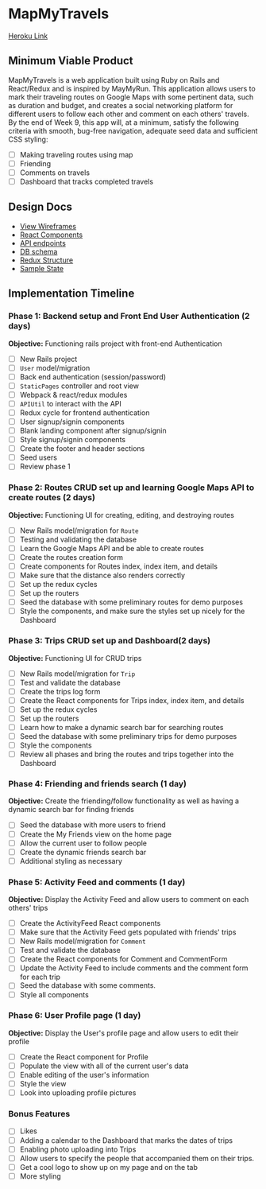 # MapMyTravels

[Heroku Link][heroku]

[heroku]: http://www.herokuapp.com

## Minimum Viable Product

MapMyTravels is a web application built using Ruby on Rails and
React/Redux and is inspired by MayMyRun. This application allows users
to mark their traveling routes on Google Maps with some pertinent data,
such as duration and budget, and creates a social networking platform
for different users to follow each other and comment on each others'
travels. By the end of Week 9, this app will, at a minimum, satisfy the
following criteria with smooth, bug-free navigation, adequate seed data
and sufficient CSS styling:

- [ ] Making traveling routes using map
- [ ] Friending
- [ ] Comments on travels
- [ ] Dashboard that tracks completed travels

## Design Docs
* [View Wireframes][wireframes]
* [React Components][components]
* [API endpoints][api-endpoints]
* [DB schema][schema]
* [Redux Structure][redux-structure]
* [Sample State][sample-state]

[wireframes]: wireframes
[components]: component-hierarchy.md
[redux-structure]: redux-structure.md
[sample-state]: sample-state.md
[api-endpoints]: api-endpoints.md
[schema]: schema.md

## Implementation Timeline

### Phase 1: Backend setup and Front End User Authentication (2 days)

**Objective:** Functioning rails project with front-end Authentication

- [ ] New Rails project
- [ ] `User` model/migration
- [ ] Back end authentication (session/password)
- [ ] `StaticPages` controller and root view
- [ ] Webpack & react/redux modules
- [ ] `APIUtil` to interact with the API
- [ ] Redux cycle for frontend authentication
- [ ] User signup/signin components
- [ ] Blank landing component after signup/signin
- [ ] Style signup/signin components
- [ ] Create the footer and header sections
- [ ] Seed users
- [ ] Review phase 1

### Phase 2: Routes CRUD set up and learning Google Maps API to create routes (2 days)

**Objective:** Functioning UI for creating, editing, and destroying routes

- [ ] New Rails model/migration for `Route`
- [ ] Testing and validating the database
- [ ] Learn the Google Maps API and be able to create routes
- [ ] Create the routes creation form
- [ ] Create components for Routes index, index item, and details
- [ ] Make sure that the distance also renders correctly
- [ ] Set up the redux cycles
- [ ] Set up the routers
- [ ] Seed the database with some preliminary routes for demo purposes
- [ ] Style the components, and make sure the styles set up nicely for the Dashboard

### Phase 3: Trips CRUD set up and Dashboard(2 days)

**Objective:** Functioning UI for CRUD trips

- [ ] New Rails model/migration for `Trip`
- [ ] Test and validate the database
- [ ] Create the trips log form
- [ ] Create the React components for Trips index, index item, and details
- [ ] Set up the redux cycles
- [ ] Set up the routers
- [ ] Learn how to make a dynamic search bar for searching routes
- [ ] Seed the database with some preliminary trips for demo purposes
- [ ] Style the components
- [ ] Review all phases and bring the routes and trips together into the Dashboard

### Phase 4: Friending and friends search (1 day)

**Objective:** Create the friending/follow functionality as well as having a dynamic search bar for finding friends

- [ ] Seed the database with more users to friend
- [ ] Create the My Friends view on the home page
- [ ] Allow the current user to follow people
- [ ] Create the dynamic friends search bar
- [ ] Additional styling as necessary

### Phase 5: Activity Feed and comments (1 day)

**Objective:** Display the Activity Feed and allow users to comment on each others' trips

- [ ] Create the ActivityFeed React components
- [ ] Make sure that the Activity Feed gets populated with friends' trips
- [ ] New Rails model/migration for `Comment`
- [ ] Test and validate the database
- [ ] Create the React components for Comment and CommentForm
- [ ] Update the Activity Feed to include comments and the comment form for each trip
- [ ] Seed the database with some comments.
- [ ] Style all components

### Phase 6: User Profile page (1 day)

**Objective:** Display the User's profile page and allow users to edit their profile

- [ ] Create the React component for Profile
- [ ] Populate the view with all of the current user's data
- [ ] Enable editing of the user's information
- [ ] Style the view
- [ ] Look into uploading profile pictures

### Bonus Features ###
- [ ] Likes
- [ ] Adding a calendar to the Dashboard that marks the dates of trips
- [ ] Enabling photo uploading into Trips
- [ ] Allow users to specify the people that accompanied them on their trips.
- [ ] Get a cool logo to show up on my page and on the tab
- [ ] More styling
